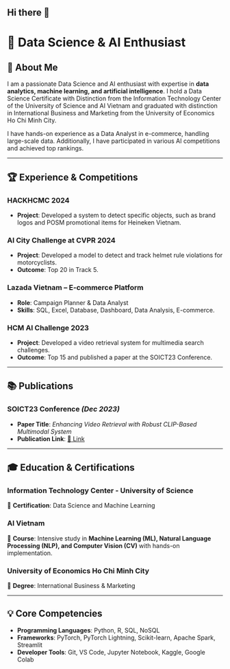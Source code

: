 ## Hi there 👋

<!--
**LeQuynhMinhDung/LeQuynhMinhDung** is a ✨ _special_ ✨ repository because its `README.md` (this file) appears on your GitHub profile.

Here are some ideas to get you started:

- 🔭 I’m currently working on ...
- 🌱 I’m currently learning ...
- 👯 I’m looking to collaborate on ...
- 🤔 I’m looking for help with ...
- 💬 Ask me about ...
- 📫 How to reach me: ...
- 😄 Pronouns: ...
- ⚡ Fun fact: ...
-->
# 📌 Data Science & AI Enthusiast

## 👋 About Me
I am a passionate Data Science and AI enthusiast with expertise in **data analytics, machine learning, and artificial intelligence**. I hold a Data Science Certificate with Distinction from the Information Technology Center of the University of Science and AI Vietnam and graduated with distinction in International Business and Marketing from the University of Economics Ho Chi Minh City.

I have hands-on experience as a Data Analyst in e-commerce, handling large-scale data. Additionally, I have participated in various AI competitions and achieved top rankings.

---

## 🏆 Experience & Competitions
### HACKHCMC 2024 
- **Project**: Developed a system to detect specific objects, such as brand logos and POSM promotional items for Heineken Vietnam.

### AI City Challenge at CVPR 2024 
- **Project**: Developed a model to detect and track helmet rule violations for motorcyclists.
- **Outcome**: Top 20 in Track 5.

### Lazada Vietnam – E-commerce Platform 
- **Role**: Campaign Planner & Data Analyst
- **Skills**: SQL, Excel, Database, Dashboard, Data Analysis, E-commerce.

### HCM AI Challenge 2023 
- **Project**: Developed a video retrieval system for multimedia search challenges.
- **Outcome**: Top 15 and published a paper at the SOICT23 Conference.

---

## 📚 Publications
### **SOICT23 Conference** *(Dec 2023)*
- **Paper Title**: *Enhancing Video Retrieval with Robust CLIP-Based Multimodal System*
- **Publication Link**: [🔗 Link](https://dl.acm.org/doi/10.1145/3628797.3629011)

---

## 🎓 Education & Certifications
### Information Technology Center - University of Science 
🔹 **Certification**: Data Science and Machine Learning 

### AI Vietnam 
🔹 **Course**: Intensive study in **Machine Learning (ML), Natural Language Processing (NLP), and Computer Vision (CV)** with hands-on implementation.

### University of Economics Ho Chi Minh City 
🔹 **Degree**: International Business & Marketing  

---

## 💡 Core Competencies
- **Programming Languages**: Python, R, SQL, NoSQL
- **Frameworks**: PyTorch, PyTorch Lightning, Scikit-learn, Apache Spark, Streamlit
- **Developer Tools**: Git, VS Code, Jupyter Notebook, Kaggle, Google Colab
